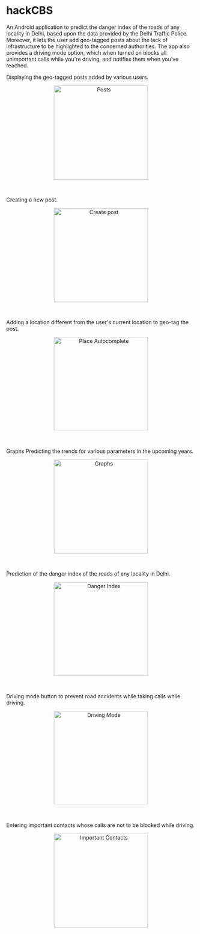 # hackCBS
An Android application to predict the danger index of the roads of any locality in Delhi, based upon the data provided by the Delhi Traffic Police. Moreover, it lets the user add geo-tagged posts about the lack of infrastructure to be highlighted to the concerned authorities. The app also provides a driving mode option, which when turned on blocks all unimportant calls while you're driving, and notifies them when you've reached. 



Displaying the geo-tagged posts added by various users.
<br/>

<p align="center">
<img src="docs/images/Posts.png" alt="Posts" width="250"/>
</p>
<br/>

Creating a new post.
<br/>

<p align="center">
<img src="docs/images/CreatePost.png" alt="Create post" width="250"/>
</p>
<br/>

Adding a location different from the user's current location to geo-tag the post.
<br/>

<p align="center">
<img src="docs/images/PlaceAutocomplete.png" alt="Place Autocomplete" width="250"/>
</p>
<br/>

Graphs Predicting the trends for various parameters in the upcoming years.
<br/>

<p align="center">
<img src="docs/images/Graphs.png" alt="Graphs" width="250"/>
</p>
<br/>

Prediction of the danger index of the roads of any locality in Delhi.
<br/>

<p align="center">
<img src="docs/images/DangerIndex.png" alt="Danger Index" width="250"/>
</p>
<br/>

Driving mode button to prevent road accidents while taking calls while driving.
<br/>

<p align="center">
<img src="docs/images/DrivingMode.png" alt="Driving Mode" width="250"/>
</p>
<br/>

Entering important contacts whose calls are not to be blocked while driving.
<br/>

<p align="center">
<img src="docs/images/ImportantContacts.png" alt="Important Contacts" width="250"/>
</p>
